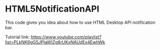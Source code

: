 # HTML5NotificationAPI
This code gives you idea about how to use HTML Desktop API notification bar.

Tutorial link:
https://www.youtube.com/playlist?list=PLkNK6gG5JPIaWIZg6rUKxNAUdEx4EwhWk
